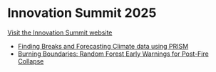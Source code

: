 # Innovation Summit 2025

[Visit the Innovation Summit website](https://www.colorado.edu/esiil/)

- [Finding Breaks and Forecasting Climate data using PRISM](time_series/prism_tipping_point_forecast/index.md)
- [Burning Boundaries: Random Forest Early Warnings for Post-Fire Collapse](remote_sensing/post_fire_tipping_points_random_forest/index.md)

